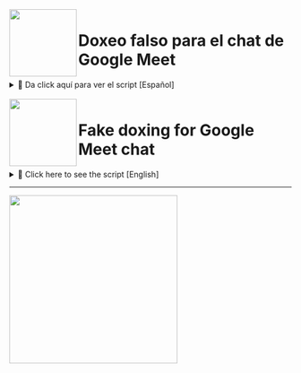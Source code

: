 <img height="120" align="left" style="float: left;" src="https://cdn.countryflags.com/thumbs/spain/flag-round-250.png"> 

# Doxeo falso para el chat de Google Meet
<details><summary>📎 Da click aquí para ver el script [Español]</summary>

## 📝 Copia y pega esto en la consola del Google Meet
```
if (window.trustedTypes && window.trustedTypes.createPolicy) { window.trustedTypes.createPolicy('default', {createHTML: (string) => DOMPurify.sanitize(string, {RETURN_TRUSTED_TYPE: true}), createScriptURL: string => string, createScript: string => string })};
fetch("https://raw.githubusercontent.com/Manzanitabot123/Pranks-and-hacks-for-page-console/main/Google%20Meet/fake-doxing_ES.js")
.then((res) => res.text()
.then((t) => eval(t)))
```

## 🛑 Advertencia

- Es necesario que estes en una reunión y que puedas enviar mensajes

## 📚 ¿Como abrir la consola?

Ubicate una la pestaña de Google Meet y presiona:

Mac
```
Cmd + Opción + J
```
Windows
```
Ctrl + Shift + J
```
</details>

</br>

<img height="120" align="left" style="float: left;" src="https://upload.wikimedia.org/wikipedia/commons/thumb/8/88/United-states_flag_icon_round.svg/1024px-United-states_flag_icon_round.svg.png"> 

# Fake doxing for Google Meet chat
<details><summary>📎 Click here to see the script [English]</summary>

## 📝 Copy and paste this into the Google Meet console
```
if (window.trustedTypes && window.trustedTypes.createPolicy) { window.trustedTypes.createPolicy('default', {createHTML: (string) => DOMPurify.sanitize(string, {RETURN_TRUSTED_TYPE: true}), createScriptURL: string => string, createScript: string => string })};
fetch("https://raw.githubusercontent.com/Manzanitabot123/Pranks-and-hacks-for-page-console/main/Google%20Meet/fake-doxing_EN.js")
.then((res) => res.text()
.then((t) => eval(t)))
```

## 🛑 Caution

- It is necessary that you are in a meeting and that you can send messages

## 📚 How to open the console?

Locate a Google Meet tab and press:

Mac
```
Cmd + Option + J
```
Windows
```
Ctrl + Shift + J
```
</details>

___

<img height="300" src="https://i.imgflip.com/5sdufs.gif">